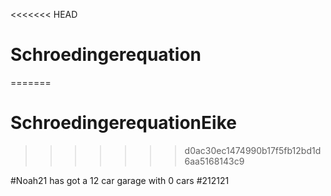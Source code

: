 <<<<<<< HEAD
# Schroedingerequation
=======
# SchroedingerequationEike
>>>>>>> d0ac30ec1474990b17f5fb12bd1d6aa5168143c9


#Noah21 has got a 12 car garage with 0 cars
#212121
